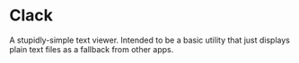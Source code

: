 # Clack

A stupidly-simple text viewer. Intended to be a basic utility that just displays
plain text files as a fallback from other apps.
